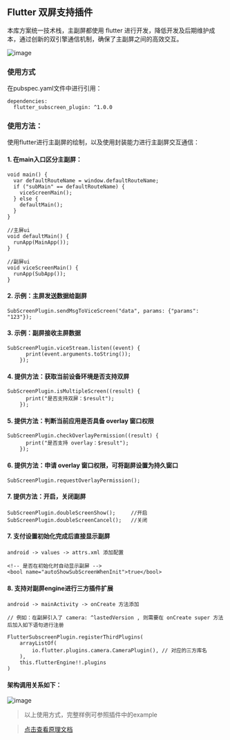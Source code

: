 ## Flutter 双屏支持插件

本库方案统一技术栈，主副屏都使用 flutter 进行开发，降低开发及后期维护成本，通过创新的双引擎通信机制，确保了主副屏之间的高效交互。

![image](https://github.com/liyufengrex/flutter_subscreen_plugin/assets/48038749/df1cca6a-4596-46bf-b40f-11f83331770a)


### 使用方式

在pubspec.yaml文件中进行引用：
```
dependencies:
  flutter_subscreen_plugin: ^1.0.0
```
### 使用方法：

使用flutter进行主副屏的绘制，以及使用封装能力进行主副屏交互通信：

#### 1. 在main入口区分主副屏：
```
void main() {
  var defaultRouteName = window.defaultRouteName;
  if ("subMain" == defaultRouteName) {
    viceScreenMain(); 
  } else {
    defaultMain();
  }
}

//主屏ui
void defaultMain() {
  runApp(MainApp());
}

//副屏ui
void viceScreenMain() {
  runApp(SubApp());
}

```
#### 2. 示例：主屏发送数据给副屏
```
SubScreenPlugin.sendMsgToViceScreen("data", params: {"params": "123"});
```
#### 3. 示例：副屏接收主屏数据
```
SubScreenPlugin.viceStream.listen((event) {
      print(event.arguments.toString());
    });
```

#### 4. 提供方法：获取当前设备环境是否支持双屏
```
SubScreenPlugin.isMultipleScreen((result) {
      print("是否支持双屏：$result");
    });
```

#### 5. 提供方法：判断当前应用是否具备 overlay 窗口权限
```
SubScreenPlugin.checkOverlayPermission((result) {
      print("是否支持 overlay：$result");
    });
```

#### 6. 提供方法：申请 overlay 窗口权限，可将副屏设置为持久窗口
```
SubScreenPlugin.requestOverlayPermission();
```

#### 7. 提供方法：开启，关闭副屏
```
SubScreenPlugin.doubleScreenShow();     //开启
SubScreenPlugin.doubleScreenCancel();   //关闭
```

#### 7. 支付设置初始化完成后直接显示副屏
```
android -> values -> attrs.xml 添加配置

<!-- 是否在初始化时自动显示副屏 -->
<bool name="autoShowSubScreenWhenInit">true</bool> 
```


#### 8. 支持对副屏engine进行三方插件扩展
```
android -> mainActivity -> onCreate 方法添加 

// 例如：在副屏引入了 camera: ^lastedVersion , 则需要在 onCreate super 方法后加入如下语句进行注册

FlutterSubscreenPlugin.registerThirdPlugins(
    arrayListOf(
        io.flutter.plugins.camera.CameraPlugin(), // 对应的三方库名
    ),
    this.flutterEngine!!.plugins
)

```

#### 架构调用关系如下：
![image](https://github.com/liyufengrex/flutter_subscreen_plugin/assets/48038749/c01ad8a8-49a9-4ecf-bbd3-76287caf6350)

> 以上使用方式，完整样例可参照插件中的example

> [点击查看原理文档](https://juejin.cn/post/7007678468020240414)
